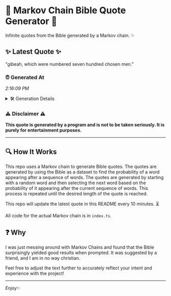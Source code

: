 # 📖 Markov Chain Bible Quote Generator 📖

Infinite quotes from the Bible generated by a Markov chain. ✨

## ✨ Latest Quote ✨
"gibeah, which were numbered seven hundred chosen men."

### ⏰ Generated At
*2:16:09 PM*

<details>
    <summary>🛠️ Generation Details</summary>
    <p>
        <strong>🌱 Seed:</strong> gibeah,<br>
        <strong>🔄 Iterations:</strong> 7<br>
        <strong>📜 Context History:</strong><br>[ gibeah, ]: which<br>[ gibeah,, which ]: were<br>[ gibeah,, which, were ]: numbered<br>[ gibeah,, which, were, numbered ]: seven<br>[ gibeah,, which, were, numbered, seven ]: hundred<br>[ gibeah,, which, were, numbered, seven, hundred ]: chosen<br>[ which, were, numbered, seven, hundred, chosen ]: men.<br>
    </p>
</details>

### ⚠️ Disclaimer ⚠️
**This quote is generated by a program and is not to be taken seriously. It is purely for entertainment purposes.**

---

## 🔍 How It Works

This repo uses a Markov chain to generate Bible quotes. The quotes are generated by using the Bible as a dataset to find the probability of a word appearing after a sequence of words. The quotes are generated by starting with a random word and then selecting the next word based on the probability of it appearing after the current sequence of words. This process is repeated until the desired length of the quote is reached.

This repo will update the latest quote in this README every 10 minutes. ⏳

All code for the actual Markov chain is in `index.ts`.

## ❓ Why

I was just messing around with Markov Chains and found that the Bible surprisingly yielded good results when prompted. 
It was suggested by a friend, and I am in no way christian.

Feel free to adjust the text further to accurately reflect your intent and experience with the project!

---

*Enjoy*✨
